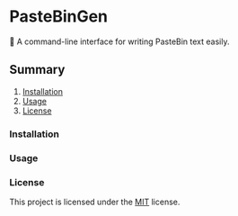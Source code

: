 # PasteBinGen
:memo: A command-line interface for writing PasteBin text easily.

## Summary

1. [Installation](#installation)
2. [Usage](#usage)
3. [License](#license)

### Installation
### Usage
### License

This project is licensed under the [MIT](LICENSE) license.
